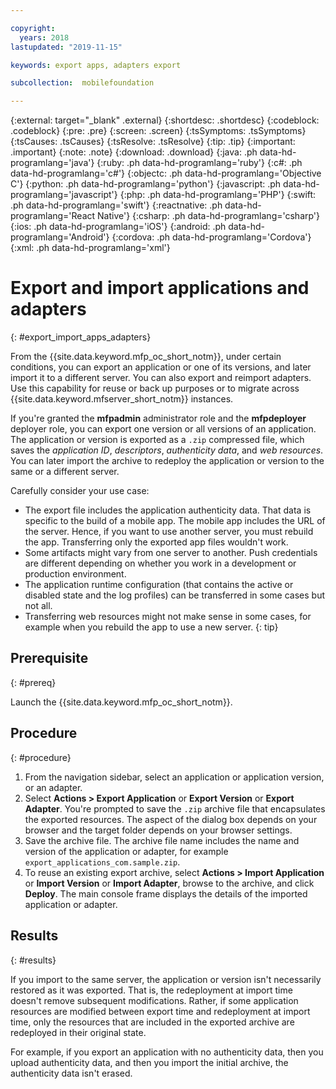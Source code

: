 ```yaml
---

copyright:
  years: 2018
lastupdated: "2019-11-15"

keywords: export apps, adapters export

subcollection:  mobilefoundation

---
```


{:external: target="_blank" .external}
{:shortdesc: .shortdesc}
{:codeblock: .codeblock}
{:pre: .pre}
{:screen: .screen}
{:tsSymptoms: .tsSymptoms}
{:tsCauses: .tsCauses}
{:tsResolve: .tsResolve}
{:tip: .tip}
{:important: .important}
{:note: .note}
{:download: .download}
{:java: .ph data-hd-programlang='java'}
{:ruby: .ph data-hd-programlang='ruby'}
{:c#: .ph data-hd-programlang='c#'}
{:objectc: .ph data-hd-programlang='Objective C'}
{:python: .ph data-hd-programlang='python'}
{:javascript: .ph data-hd-programlang='javascript'}
{:php: .ph data-hd-programlang='PHP'}
{:swift: .ph data-hd-programlang='swift'}
{:reactnative: .ph data-hd-programlang='React Native'}
{:csharp: .ph data-hd-programlang='csharp'}
{:ios: .ph data-hd-programlang='iOS'}
{:android: .ph data-hd-programlang='Android'}
{:cordova: .ph data-hd-programlang='Cordova'}
{:xml: .ph data-hd-programlang='xml'}

# Export and import applications and adapters
{: #export_import_apps_adapters}

From the {{site.data.keyword.mfp_oc_short_notm}}, under certain conditions, you can export an application or one of its versions, and later import it to a different server. You can also export and reimport adapters. Use this capability for reuse or back up purposes or to migrate across {{site.data.keyword.mfserver_short_notm}} instances.

If you're granted the **mfpadmin** administrator role and the **mfpdeployer** deployer role, you can export one version or all versions of an application. The application or version is exported as a `.zip` compressed file, which saves the *application ID*, *descriptors*, *authenticity data*, and *web resources*. You can later import the archive to redeploy the application or version to the same or a different server.

Carefully consider your use case:
* The export file includes the application authenticity data. That data is specific to the build of a mobile app. The mobile app includes the URL of the server. Hence, if you want to use another server, you must rebuild the app. Transferring only the exported app files wouldn't work.
* Some artifacts might vary from one server to another. Push credentials are different depending on whether you work in a development or production environment.
* The application runtime configuration (that contains the active or disabled state and the log profiles) can be transferred in some cases but not all.
* Transferring web resources might not make sense in some cases, for example when you rebuild the app to use a new server.
{: tip}

## Prerequisite
{: #prereq}

Launch the {{site.data.keyword.mfp_oc_short_notm}}.

## Procedure
{: #procedure}

1. From the navigation sidebar, select an application or application version, or an adapter.
1. Select **Actions > Export Application** or **Export Version** or **Export Adapter**.
   You're prompted to save the `.zip` archive file that encapsulates the exported resources. The aspect of the dialog box depends on your browser and the target folder depends on your browser settings.
1. Save the archive file.
   The archive file name includes the name and version of the application or adapter, for example `export_applications_com.sample.zip`.
1. To reuse an existing export archive, select **Actions > Import Application** or **Import Version** or **Import Adapter**, browse to the archive, and click **Deploy**.
   The main console frame displays the details of the imported application or adapter.

## Results
{: #results}

If you import to the same server, the application or version isn't necessarily restored as it was exported. That is, the redeployment at import time doesn't remove subsequent modifications. Rather, if some application resources are modified between export time and redeployment at import time, only the resources that are included in the exported archive are redeployed in their original state.

For example, if you export an application with no authenticity data, then you upload authenticity data, and then you import the initial archive, the authenticity data isn't erased.
